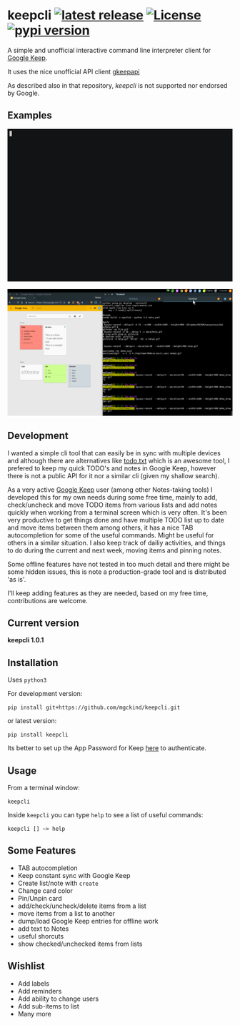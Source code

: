 # keepcli <a href="https://github.com/mgckind/keepcli/releases/tag/v1.0.1"> <img src="https://img.shields.io/badge/release-v1.0.1-blue.svg" alt="latest release" /></a> <a href="https://github.com/mgckind/keepcli/blob/master/License.txt"><img src="https://img.shields.io/badge/license-NCSA%20License-blue.svg" alt="License" /> </a> <a href="https://pypi.python.org/pypi/keepcli/1.0.1"><img src="https://img.shields.io/badge/pypi-v1.0.1-orange.svg" alt="pypi version"/></a>

A simple and unofficial interactive command line interpreter client for [Google Keep](https://keep.google.com/).

It uses the nice unofficial API client [gkeepapi](https://github.com/kiwiz/gkeepapi) 

As described also in that repository, *keepcli* is not supported nor endorsed by Google.

## Examples

![simple_demo](cover/simple_demo.gif)


![browser_demo](cover/browser_demo.gif)



## Development

I wanted a simple cli tool that can easily be in sync with multiple devices and although there are alternatives like [todo.txt](http://todotxt.org/) which is an awesome tool, I prefered to keep my quick TODO's and notes in Google Keep, however there is not a public API for it nor a similar cli (given my shallow search).

As a very active [Google Keep](https://keep.google.com/) user (among other Notes-taking tools) I developed this for my own needs during some free time, mainly to add, check/uncheck and move  TODO items from various lists  and add notes quickly when working from a terminal screen which is very often. It's been very productive to get things done and have multiple TODO list up to date and move items between them among others, it has a nice TAB autocompletion for some of the useful commands. Might be useful for others in a similar situation. I also keep track of dailiy activities, and things to do during the current and next week, moving items and pinning notes.

Some offline features have not tested in too much detail and there might be some hidden issues, this is note a production-grade tool and is distributed 'as is'.

I'll keep adding features as they are needed, based on my free time, contributions are welcome. 

## Current version

**keepcli 1.0.1**

## Installation

Uses `python3`

For development version:

    pip install git+https://github.com/mgckind/keepcli.git

or latest version:

    pip install keepcli

Its better to set up the App Password for Keep [here](https://myaccount.google.com/apppasswords) to authenticate.

## Usage


From a terminal window:

    keepcli
 
Inside `keepcli` you can type `help` to see a list of useful commands:

    keepcli [] ~> help

## Some Features

- TAB autocompletion
- Keep constant sync with Google Keep
- Create list/note with `create`
- Change card color
- Pin/Unpin card
- add/check/uncheck/delete items from a list
- move items from a list to another 
- dump/load Google Keep entries for offline work
- add text to Notes
- useful shorcuts
- show checked/unchecked items from lists

## Wishlist

- Add labels
- Add reminders
- Add ability to change users
- Add sub-items to list
- Many more
